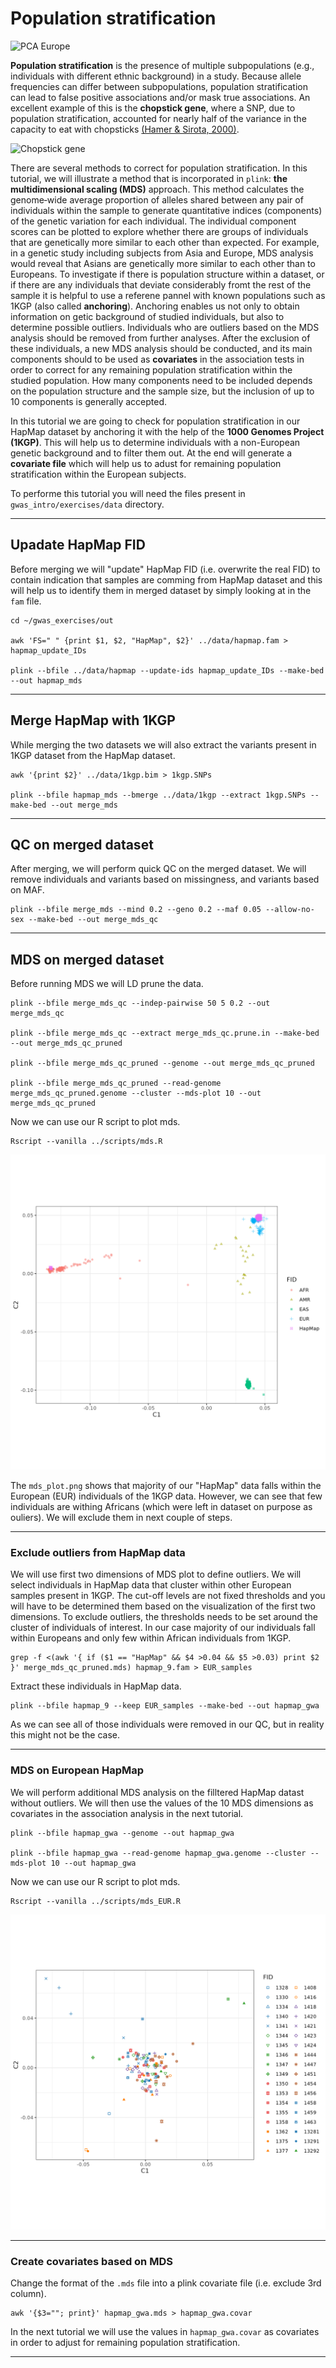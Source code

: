 # Population stratification

![PCA Europe](https://whyevolutionistrue.com/wp-content/uploads/2012/02/picture-210.png)

__Population stratification__ is the presence of multiple subpopulations (e.g., individuals with different ethnic background) in a study. Because allele frequencies can differ between subpopulations, population stratification can lead to false positive associations and/or mask true associations. An excellent example of this is the __chopstick gene__, where a SNP, due to population stratification, accounted for nearly half of the variance in the capacity to eat with chopsticks [(Hamer & Sirota, 2000)](https://www.nature.com/articles/4000662).

![Chopstick gene](https://pbs.twimg.com/media/EcOkZTDXgAYhr0w?format=jpg&name=large)

There are several methods to correct for population stratification. In this tutorial, we will illustrate a method that is incorporated in `plink`: __the multidimensional scaling (MDS)__ approach. This method calculates the genome‐wide average proportion of alleles shared between any pair of individuals within the sample to generate quantitative indices (components) of the genetic variation for each individual. The individual component scores can be plotted to explore whether there are groups of individuals that are genetically more similar to each other than expected. For example, in a genetic study including subjects from Asia and Europe, MDS analysis would reveal that Asians are genetically more similar to each other than to Europeans. To investigate if there is population structure within a dataset, or if there are any individuals that deviate considerably fromt the rest of the sample it is helpful to use a referene pannel with known populations such as 1KGP (also called __anchoring__). Anchoring enables us not only to obtain information on getic background of studied individuals, but also to determine possible outliers. Individuals who are outliers based on the MDS analysis should be removed from further analyses. After the exclusion of these individuals, a new MDS analysis should be conducted, and its main components should to be used as __covariates__ in the association tests in order to correct for any remaining population stratification within the studied population. How many components need to be included depends on the population structure and the sample size, but the inclusion of up to 10 components is generally accepted.

In this tutorial we are going to check for population stratification in our HapMap dataset by anchoring it with the help of the __1000 Genomes Project (1KGP)__. This will help us to determine individuals with a non-European genetic background and to filter them out. At the end will generate a __covariate file__ which will help us to adust for remaining population stratification within the European subjects.

To performe this tutorial you will need the files present in `gwas_intro/exercises/data` directory.

----

## Upadate HapMap FID

Before merging we will "update" HapMap FID (i.e. overwrite the real FID) to contain indication that samples are comming from HapMap dataset and this will help us to identify them in merged dataset by simply looking at in the `fam` file.

    cd ~/gwas_exercises/out
    
    awk 'FS=" " {print $1, $2, "HapMap", $2}' ../data/hapmap.fam > hapmap_update_IDs

    plink --bfile ../data/hapmap --update-ids hapmap_update_IDs --make-bed --out hapmap_mds

----

## Merge HapMap with 1KGP

While merging the two datasets we will also extract the variants present in 1KGP dataset from the HapMap dataset.

    awk '{print $2}' ../data/1kgp.bim > 1kgp.SNPs
    
    plink --bfile hapmap_mds --bmerge ../data/1kgp --extract 1kgp.SNPs --make-bed --out merge_mds

----

## QC on merged dataset

After merging, we will perform quick QC on the merged dataset. We will remove individuals and variants based on missingness, and variants based on MAF.

    plink --bfile merge_mds --mind 0.2 --geno 0.2 --maf 0.05 --allow-no-sex --make-bed --out merge_mds_qc

----

## MDS on merged dataset

Before running MDS we will LD prune the data.

    plink --bfile merge_mds_qc --indep-pairwise 50 5 0.2 --out merge_mds_qc

    plink --bfile merge_mds_qc --extract merge_mds_qc.prune.in --make-bed --out merge_mds_qc_pruned

    plink --bfile merge_mds_qc_pruned --genome --out merge_mds_qc_pruned

    plink --bfile merge_mds_qc_pruned --read-genome merge_mds_qc_pruned.genome --cluster --mds-plot 10 --out merge_mds_qc_pruned

Now we can use our R script to plot mds.
    
    Rscript --vanilla ../scripts/mds.R

![mds](pics/mds_plot.png)

The `mds_plot.png` shows that majority of our "HapMap" data falls within the European (EUR) individuals of the 1KGP data. However, we can see that few individuals are withing Africans (which were left in dataset on purpose as ouliers). We will exclude them in next couple of steps. 

----

### Exclude outliers from HapMap data

We will use first two dimensions of MDS plot to define outliers. We will select individuals in HapMap data that cluster within other European samples present in 1KGP. The cut-off levels are not fixed thresholds and you will have to be determined them based on the visualization of the first two dimensions. To exclude outliers, the thresholds needs to be set around the cluster of individuals of interest. In our case majority of our individuals fall within Europeans and only few within African individuals from 1KGP.

    grep -f <(awk '{ if ($1 == "HapMap" && $4 >0.04 && $5 >0.03) print $2 }' merge_mds_qc_pruned.mds) hapmap_9.fam > EUR_samples

Extract these individuals in HapMap data.

    plink --bfile hapmap_9 --keep EUR_samples --make-bed --out hapmap_gwa

As we can see all of those individuals were removed in our QC, but in reality this might not be the case.

----

### MDS on European HapMap

We will perform additional MDS analysis on the filltered HapMap datast without outliers. We will then use the values of the 10 MDS dimensions as covariates in the association analysis in the next tutorial.

    plink --bfile hapmap_gwa --genome --out hapmap_gwa

    plink --bfile hapmap_gwa --read-genome hapmap_gwa.genome --cluster --mds-plot 10 --out hapmap_gwa

Now we can use our R script to plot mds.
    
    Rscript --vanilla ../scripts/mds_EUR.R

![mds_EUR](pics/mds_EUR_plot.png)

----

### Create covariates based on MDS

Change the format of the `.mds` file into a plink covariate file (i.e. exclude 3rd column).

    awk '{$3=""; print}' hapmap_gwa.mds > hapmap_gwa.covar

In the next tutorial we will use the values in `hapmap_gwa.covar` as covariates in order to adjust for remaining population stratification.

----